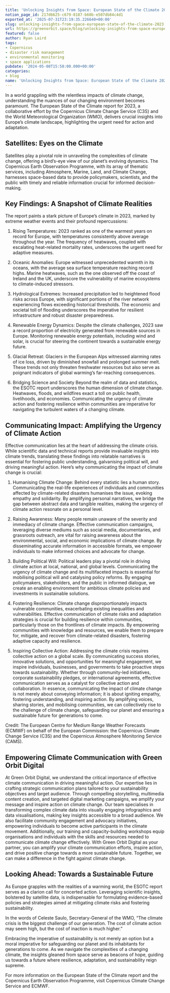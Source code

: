 ```yaml
---
title: 'Unlocking Insights from Space: European State of the Climate 2023'
notion_page_id: 217d6625-c679-8187-b60b-e507db84c4d1
exported_at: '2025-07-31T23:19:35.226640+00:00'
slug: unlocking-insights-from-space-european-state-of-the-climate-2023
url: https://greenorbit.space/blog/unlocking-insights-from-space-european-state-of-the-climate-2023/
featured: false
author: Ryan Laird
tags:
- Copernicus
- disaster risk management
- environmental monitoring
- space applications
pubdate: '2024-05-08T15:58:00.000+00:00'
categories:
- blog
name: 'Unlocking Insights from Space: European State of the Climate 2023'
---
```


In a world grappling with the relentless impacts of climate change, understanding the nuances of our changing environment becomes paramount. The European State of the Climate report for 2023, a collaborative effort by the Copernicus Climate Change Service (C3S) and the World Meteorological Organization (WMO), delivers crucial insights into Europe’s climate landscape, highlighting the urgent need for action and adaptation.

## Satellites: Eyes on the Climate 

Satellites play a pivotal role in unraveling the complexities of climate change, offering a bird’s-eye view of our planet’s evolving dynamics. The Copernicus Earth Observation Programme, with its array of thematic services, including Atmosphere, Marine, Land, and Climate Change, harnesses space-based data to provide policymakers, scientists, and the public with timely and reliable information crucial for informed decision-making.

## Key Findings: A Snapshot of Climate Realities 

The report paints a stark picture of Europe’s climate in 2023, marked by extreme weather events and their profound repercussions:

1. Rising Temperatures: 2023 ranked as one of the warmest years on record for Europe, with temperatures consistently above average throughout the year. The frequency of heatwaves, coupled with escalating heat-related mortality rates, underscores the urgent need for adaptive measures.

1. Oceanic Anomalies: Europe witnessed unprecedented warmth in its oceans, with the average sea surface temperature reaching record highs. Marine heatwaves, such as the one observed off the coast of Ireland and the UK, underscore the vulnerability of marine ecosystems to climate-induced stressors.

1. Hydrological Extremes: Increased precipitation led to heightened flood risks across Europe, with significant portions of the river network experiencing flows exceeding historical thresholds. The economic and societal toll of flooding underscores the imperative for resilient infrastructure and robust disaster preparedness.

1. Renewable Energy Dynamics: Despite the climate challenges, 2023 saw a record proportion of electricity generated from renewable sources in Europe. Monitoring renewable energy potentials, including wind and solar, is crucial for steering the continent towards a sustainable energy future.

1. Glacial Retreat: Glaciers in the European Alps witnessed alarming rates of ice loss, driven by diminished snowfall and prolonged summer melt. These trends not only threaten freshwater resources but also serve as poignant indicators of global warming’s far-reaching consequences. 

1. Bridging Science and Society Beyond the realm of data and statistics, the ESOTC report underscores the human dimension of climate change. Heatwaves, floods, and wildfires exact a toll on public health, livelihoods, and economies. Communicating the urgency of climate action and fostering resilience within communities are imperative for navigating the turbulent waters of a changing climate.

## Communicating Impact: Amplifying the Urgency of Climate Action 

Effective communication lies at the heart of addressing the climate crisis. While scientific data and technical reports provide invaluable insights into climate trends, translating these findings into relatable narratives is essential for fostering public understanding, galvanising political will, and driving meaningful action. Here’s why communicating the impact of climate change is crucial:

1. Humanising Climate Change: Behind every statistic lies a human story. Communicating the real-life experiences of individuals and communities affected by climate-related disasters humanises the issue, evoking empathy and solidarity. By amplifying personal narratives, we bridge the gap between abstract data and tangible realities, making the urgency of climate action resonate on a personal level.

1. Raising Awareness: Many people remain unaware of the severity and immediacy of climate change. Effective communication campaigns, leveraging diverse mediums such as social media, documentaries, and grassroots outreach, are vital for raising awareness about the environmental, social, and economic implications of climate change. By disseminating accurate information in accessible formats, we empower individuals to make informed choices and advocate for change.

1. Building Political Will: Political leaders play a pivotal role in driving climate action at local, national, and global levels. Communicating the urgency of climate change and its multifaceted impacts is essential for mobilising political will and catalysing policy reforms. By engaging policymakers, stakeholders, and the public in informed dialogue, we create an enabling environment for ambitious climate policies and investments in sustainable solutions.

1. Fostering Resilience: Climate change disproportionately impacts vulnerable communities, exacerbating existing inequalities and vulnerabilities. Effective communication of climate risks and adaptation strategies is crucial for building resilience within communities, particularly those on the frontlines of climate impacts. By empowering communities with knowledge and resources, we enable them to prepare for, mitigate, and recover from climate-related disasters, fostering adaptive capacity and resilience.

1. Inspiring Collective Action: Addressing the climate crisis requires collective action on a global scale. By communicating success stories, innovative solutions, and opportunities for meaningful engagement, we inspire individuals, businesses, and governments to take proactive steps towards sustainability. Whether through community-led initiatives, corporate sustainability pledges, or international agreements, effective communication serves as a catalyst for collective action and collaboration. In essence, communicating the impact of climate change is not merely about conveying information; it is about igniting empathy, fostering understanding, and inspiring action. By amplifying voices, sharing stories, and mobilising communities, we can collectively rise to the challenge of climate change, safeguarding our planet and ensuring a sustainable future for generations to come.

Credit: The European Centre for Medium Range Weather Forecasts (ECMWF) on behalf of the European Commission: the Copernicus Climate Change Service (C3S) and the Copernicus Atmosphere Monitoring Service (CAMS).

## Empowering Climate Communication with Green Orbit Digital 

At Green Orbit Digital, we understand the critical importance of effective climate communication in driving meaningful action. Our expertise lies in crafting strategic communication plans tailored to your sustainability objectives and target audience. Through compelling storytelling, multimedia content creation, and targeted digital marketing campaigns, we amplify your message and inspire action on climate change. Our team specialises in transforming complex climate data into visually engaging infographics and data visualisations, making key insights accessible to a broad audience. We also facilitate community engagement and advocacy initiatives, empowering individuals to become active participants in the climate movement. Additionally, our training and capacity-building workshops equip organisations and individuals with the skills and resources needed to communicate climate change effectively. With Green Orbit Digital as your partner, you can amplify your climate communication efforts, inspire action, and drive positive change towards a more sustainable future. Together, we can make a difference in the fight against climate change.

## Looking Ahead: Towards a Sustainable Future 

As Europe grapples with the realities of a warming world, the ESOTC report serves as a clarion call for concerted action. Leveraging scientific insights, bolstered by satellite data, is indispensable for formulating evidence-based policies and strategies aimed at mitigating climate risks and fostering sustainability.

In the words of Celeste Saulo, Secretary-General of the WMO, “The climate crisis is the biggest challenge of our generation. The cost of climate action may seem high, but the cost of inaction is much higher.”

Embracing the imperative of sustainability is not merely an option but a moral imperative for safeguarding our planet and its inhabitants for generations to come. As we navigate the complexities of a changing climate, the insights gleaned from space serve as beacons of hope, guiding us towards a future where resilience, adaptation, and sustainability reign supreme.

For more information on the European State of the Climate report and the Copernicus Earth Observation Programme, visit Copernicus Climate Change Service and ECMWF.